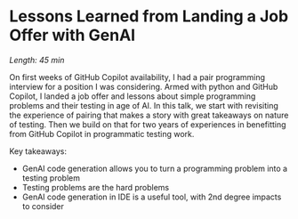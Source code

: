 # Lessons Learned from Landing a Job Offer with GenAI

*Length: 45 min* 

On first weeks of GitHub Copilot availability, I had a pair programming interview for a position I was considering. Armed with python and GitHub Copilot, I landed a job offer and lessons about simple programming problems and their testing in age of AI. In this talk, we start with revisiting the experience of pairing that makes a story with great takeaways on nature of testing. Then we build on that for two years of experiences in benefitting from GitHub Copilot in programmatic testing work. 

Key takeaways:
* GenAI code generation allows you to turn a programming problem into a testing problem
* Testing problems are the hard problems
* GenAI code generation in IDE is a useful tool, with 2nd degree impacts to consider